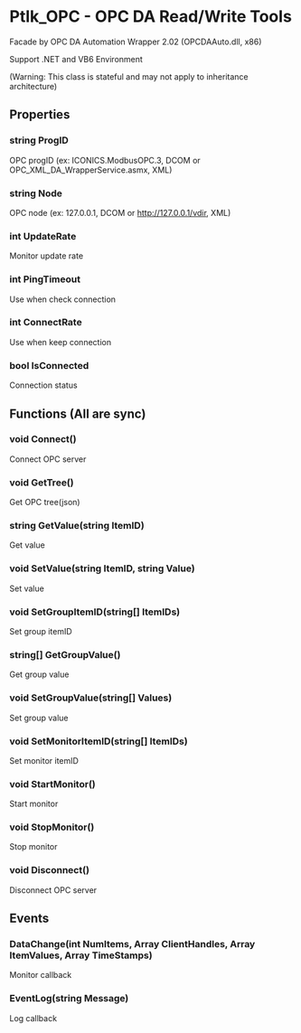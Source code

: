 # Ptlk_OPC - OPC DA Read/Write Tools
Facade by OPC DA Automation Wrapper 2.02 (OPCDAAuto.dll, x86)

Support .NET and VB6 Environment

(Warning: This class is stateful and may not apply to inheritance architecture)

## Properties
### string ProgID
OPC progID (ex: ICONICS.ModbusOPC.3, DCOM or OPC_XML_DA_WrapperService.asmx, XML)
### string Node
OPC node (ex: 127.0.0.1, DCOM or http://127.0.0.1/vdir, XML)
### int UpdateRate
Monitor update rate
### int PingTimeout
Use when check connection
### int ConnectRate
Use when keep connection
### bool IsConnected
Connection status

## Functions (All are sync)
### void Connect()
Connect OPC server
### void GetTree()
Get OPC tree(json)
### string GetValue(string ItemID)
Get value
### void SetValue(string ItemID, string Value)
Set value
### void SetGroupItemID(string[] ItemIDs)
Set group itemID
### string[] GetGroupValue()
Get group value
### void SetGroupValue(string[] Values)
Set group value
### void SetMonitorItemID(string[] ItemIDs)
Set monitor itemID
### void StartMonitor()
Start monitor
### void StopMonitor()
Stop monitor
### void Disconnect()
Disconnect OPC server

## Events
### DataChange(int NumItems, Array ClientHandles, Array ItemValues, Array TimeStamps)
Monitor callback
### EventLog(string Message)
Log callback
